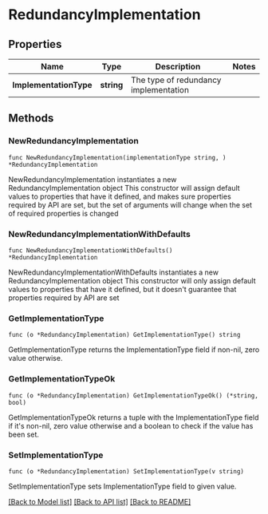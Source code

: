 # RedundancyImplementation

## Properties

Name | Type | Description | Notes
------------ | ------------- | ------------- | -------------
**ImplementationType** | **string** | The type of redundancy implementation | 

## Methods

### NewRedundancyImplementation

`func NewRedundancyImplementation(implementationType string, ) *RedundancyImplementation`

NewRedundancyImplementation instantiates a new RedundancyImplementation object
This constructor will assign default values to properties that have it defined,
and makes sure properties required by API are set, but the set of arguments
will change when the set of required properties is changed

### NewRedundancyImplementationWithDefaults

`func NewRedundancyImplementationWithDefaults() *RedundancyImplementation`

NewRedundancyImplementationWithDefaults instantiates a new RedundancyImplementation object
This constructor will only assign default values to properties that have it defined,
but it doesn't guarantee that properties required by API are set

### GetImplementationType

`func (o *RedundancyImplementation) GetImplementationType() string`

GetImplementationType returns the ImplementationType field if non-nil, zero value otherwise.

### GetImplementationTypeOk

`func (o *RedundancyImplementation) GetImplementationTypeOk() (*string, bool)`

GetImplementationTypeOk returns a tuple with the ImplementationType field if it's non-nil, zero value otherwise
and a boolean to check if the value has been set.

### SetImplementationType

`func (o *RedundancyImplementation) SetImplementationType(v string)`

SetImplementationType sets ImplementationType field to given value.



[[Back to Model list]](../README.md#documentation-for-models) [[Back to API list]](../README.md#documentation-for-api-endpoints) [[Back to README]](../README.md)


